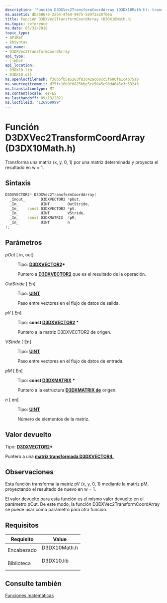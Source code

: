 ```yaml
---
description: 'Función D3DXVec2TransformCoordArray (D3DX10Math.h): transforma una matriz (x, y, 0, 1) por una matriz determinada y proyecta el resultado de nuevo en w = 1.'
ms.assetid: dba68678-2ab4-4f64-9975-5e9f2a20f66a
title: Función D3DXVec2TransformCoordArray (D3DX10Math.h)
ms.topic: reference
ms.date: 05/31/2018
topic_type:
- APIRef
- kbSyntax
api_name:
- D3DXVec2TransformCoordArray
api_type:
- LibDef
api_location:
- D3DX10.lib
- D3DX10.dll
ms.openlocfilehash: f36b5fb5a5263f83c42ac66cc5f606fa1c4b75ab
ms.sourcegitcommit: d75fc10b9f0825bbe5ce5045c90d4045e3c53243
ms.translationtype: MT
ms.contentlocale: es-ES
ms.lasthandoff: 09/13/2021
ms.locfileid: "126969999"
---
```

# <a name="d3dxvec2transformcoordarray-function-d3dx10mathh"></a>Función D3DXVec2TransformCoordArray (D3DX10Math.h)

Transforma una matriz (x, y, 0, 1) por una matriz determinada y proyecta el resultado en w = 1.

## <a name="syntax"></a>Sintaxis


```C++
D3DXVECTOR2* D3DXVec2TransformCoordArray(
  _Inout_       D3DXVECTOR2 *pOut,
  _In_          UINT        OutStride,
  _In_    const D3DXVECTOR2 *pV,
  _In_          UINT        VStride,
  _In_    const D3DXMATRIX  *pM,
  _In_          UINT        n
);
```



## <a name="parameters"></a>Parámetros

<dl> <dt>

*pOut* \[ in, out\]
</dt> <dd>

Tipo: **[ **D3DXVECTOR2**](../direct3d9/d3dxvector2.md)\***

Puntero a [**D3DXVECTOR2**](d3d10-d3dxvector2.md) que es el resultado de la operación.

</dd> <dt>

*OutStride* \[ En\]
</dt> <dd>

Tipo: **[ **UINT**](../winprog/windows-data-types.md)**

Paso entre vectores en el flujo de datos de salida.

</dd> <dt>

*pV* \[ En\]
</dt> <dd>

Tipo: **const [**D3DXVECTOR2**](../direct3d9/d3dxvector2.md) \***

Puntero a la matriz D3DXVECTOR2 de origen.

</dd> <dt>

*VStride* \[ En\]
</dt> <dd>

Tipo: **[ **UINT**](../winprog/windows-data-types.md)**

Paso entre vectores en el flujo de datos de entrada.

</dd> <dt>

*pM* \[ En\]
</dt> <dd>

Tipo: **const [**D3DXMATRIX**](../direct3d9/d3dxmatrix.md) \***

Puntero a la estructura [**D3DXMATRIX de**](d3d10-d3dxmatrix.md) origen.

</dd> <dt>

*n* \[ en\]
</dt> <dd>

Tipo: **[ **UINT**](../winprog/windows-data-types.md)**

Número de elementos de la matriz.

</dd> </dl>

## <a name="return-value"></a>Valor devuelto

Tipo: **[ **D3DXVECTOR2**](../direct3d9/d3dxvector2.md)\***

Puntero a una [**matriz transformada D3DXVECTOR4.**](d3d10-d3dxvector4.md)

## <a name="remarks"></a>Observaciones

Esta función transforma la matriz pV (x, y, 0, 1) mediante la matriz pM, proyectando el resultado de nuevo en w = 1.

El valor devuelto para esta función es el mismo valor devuelto en el parámetro pOut. De este modo, la función D3DXVec2TransformCoordArray se puede usar como parámetro para otra función.

## <a name="requirements"></a>Requisitos



| Requisito | Value |
|--------------------|-----------------------------------------------------------------------------------------|
| Encabezado<br/>  | <dl> <dt>D3DX10Math.h</dt> </dl> |
| Biblioteca<br/> | <dl> <dt>D3DX10.lib</dt> </dl>   |



## <a name="see-also"></a>Consulte también

<dl> <dt>

[Funciones matemáticas](d3d10-graphics-reference-d3dx10-functions-math.md)
</dt> </dl>

 

 
